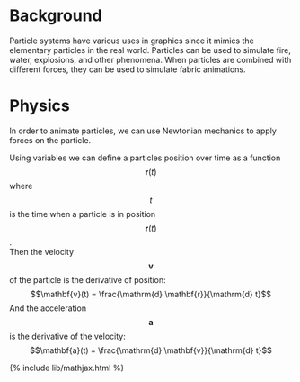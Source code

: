 # Background

Particle systems have various uses in graphics since it mimics the elementary particles in the real world. Particles can be used to simulate fire, water, explosions, and other phenomena. When particles are combined with different forces, they can be used to simulate fabric animations.

# Physics

In order to animate particles, we can use Newtonian mechanics to apply forces on the particle.

Using variables we can define a particles position over time as a function $$\mathbf{r}(t)$$ where $$t$$ is the time when a particle is in position $$\mathbf{r}(t)$$.\
Then the velocity $$\mathbf{v}$$ of the particle is the derivative of position:\
$$\mathbf{v}(t) = \frac{\mathrm{d} \mathbf{r}}{\mathrm{d} t}$$
And the acceleration $$\mathbf{a}$$ is the derivative of the velocity:\
$$\mathbf{a}(t) = \frac{\mathrm{d} \mathbf{v}}{\mathrm{d} t}$$


{% include lib/mathjax.html %}
